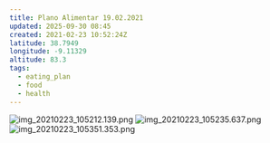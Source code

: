 ```yaml
---
title: Plano Alimentar 19.02.2021
updated: 2025-09-30 08:45
created: 2021-02-23 10:52:24Z
latitude: 38.7949
longitude: -9.11329
altitude: 83.3
tags:
  - eating_plan
  - food
  - health
---
```


![img_20210223_105212.139.png](../../_resources/img_20210223_105212.139.png)
![img_20210223_105235.637.png](img_20210223_105235.637.png)
![img_20210223_105351.353.png](img_20210223_105351.353.png)
